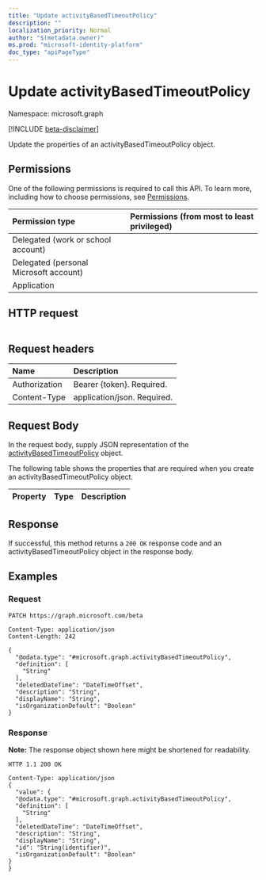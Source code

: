 ```yaml
---
title: "Update activityBasedTimeoutPolicy"
description: ""
localization_priority: Normal
author: "$(metadata.owner)"
ms.prod: "microsoft-identity-platform"
doc_type: "apiPageType"
---
```


# Update activityBasedTimeoutPolicy

Namespace: microsoft.graph

[!INCLUDE [beta-disclaimer](../../includes/beta-disclaimer.md)]

Update the properties of an activityBasedTimeoutPolicy object.

## Permissions

One of the following permissions is required to call this API. To learn more, including how to choose permissions, see [Permissions](/graph/permissions-reference).

| Permission type                        | Permissions (from most to least privileged) |
| :------------------------------------- | :------------------------------------------ |
| Delegated (work or school account)     |                                             |
| Delegated (personal Microsoft account) |                                             |
| Application                            |                                             |

## HTTP request

<!-- {
  "blockType": "ignored"
}
-->

```http

```

## Request headers

| Name          | Description                 |
| :------------ | :-------------------------- |
| Authorization | Bearer {token}. Required.   |
| Content-Type  | application/json. Required. |

## Request Body

In the request body, supply JSON representation of the [activityBasedTimeoutPolicy](../resources/-activitybasedtimeoutpolicy.md) object.

<!-- Actions and Functions -->

<!-- CRUD Methods -->

The following table shows the properties that are required when you create an activityBasedTimeoutPolicy object.

| Property | Type | Description |
| :------- | :--- | :---------- |

## Response

If successful, this method returns a `200 OK` response code and an activityBasedTimeoutPolicy object in the response body.

## Examples

### Request

<!-- {
  "blockType": "request",
  "name": "update_activitybasedtimeoutpolicy"
}
-->

```http
PATCH https://graph.microsoft.com/beta

Content-Type: application/json
Content-Length: 242

{
  "@odata.type": "#microsoft.graph.activityBasedTimeoutPolicy",
  "definition": [
    "String"
  ],
  "deletedDateTime": "DateTimeOffset",
  "description": "String",
  "displayName": "String",
  "isOrganizationDefault": "Boolean"
}

```

### Response

**Note:** The response object shown here might be shortened for readability.

<!-- {
  "blockType": "response",
  "truncated": true,
  "@odata.type": "Microsoft.DirectoryServices.activityBasedTimeoutPolicy"
}
-->

```http
HTTP 1.1 200 OK

Content-Type: application/json
{
  "value": {
  "@odata.type": "#microsoft.graph.activityBasedTimeoutPolicy",
  "definition": [
    "String"
  ],
  "deletedDateTime": "DateTimeOffset",
  "description": "String",
  "displayName": "String",
  "id": "String(identifier)",
  "isOrganizationDefault": "Boolean"
}
}

```
